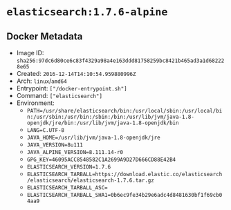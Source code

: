 # `elasticsearch:1.7.6-alpine`

## Docker Metadata

- Image ID: `sha256:97dc6d80ce6c83f4329a98a4e163ddd81758259bc8421b465ad3a1d682228e65`
- Created: `2016-12-14T14:10:54.959880996Z`
- Arch: `linux`/`amd64`
- Entrypoint: `["/docker-entrypoint.sh"]`
- Command: `["elasticsearch"]`
- Environment:
  - `PATH=/usr/share/elasticsearch/bin:/usr/local/sbin:/usr/local/bin:/usr/sbin:/usr/bin:/sbin:/bin:/usr/lib/jvm/java-1.8-openjdk/jre/bin:/usr/lib/jvm/java-1.8-openjdk/bin`
  - `LANG=C.UTF-8`
  - `JAVA_HOME=/usr/lib/jvm/java-1.8-openjdk/jre`
  - `JAVA_VERSION=8u111`
  - `JAVA_ALPINE_VERSION=8.111.14-r0`
  - `GPG_KEY=46095ACC8548582C1A2699A9D27D666CD88E42B4`
  - `ELASTICSEARCH_VERSION=1.7.6`
  - `ELASTICSEARCH_TARBALL=https://download.elastic.co/elasticsearch/elasticsearch/elasticsearch-1.7.6.tar.gz`
  - `ELASTICSEARCH_TARBALL_ASC=`
  - `ELASTICSEARCH_TARBALL_SHA1=0b6ec9fe34b29e6adc4d8481630bf1f69cb04aa9`
